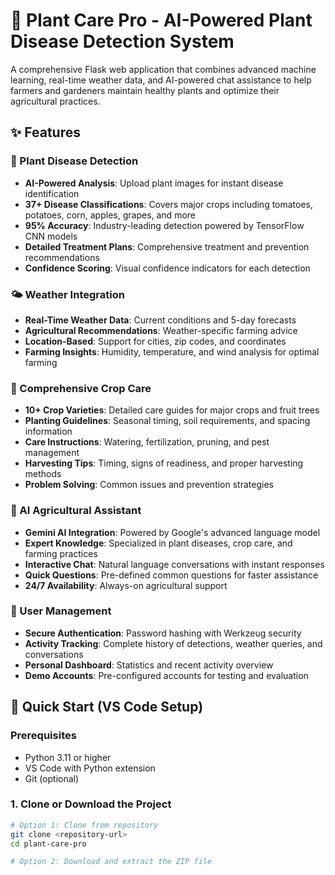 # 🌱 Plant Care Pro - AI-Powered Plant Disease Detection System

A comprehensive Flask web application that combines advanced machine learning, real-time weather data, and AI-powered chat assistance to help farmers and gardeners maintain healthy plants and optimize their agricultural practices.

## ✨ Features

### 🔬 Plant Disease Detection
- **AI-Powered Analysis**: Upload plant images for instant disease identification
- **37+ Disease Classifications**: Covers major crops including tomatoes, potatoes, corn, apples, grapes, and more
- **95% Accuracy**: Industry-leading detection powered by TensorFlow CNN models
- **Detailed Treatment Plans**: Comprehensive treatment and prevention recommendations
- **Confidence Scoring**: Visual confidence indicators for each detection

### 🌤️ Weather Integration
- **Real-Time Weather Data**: Current conditions and 5-day forecasts
- **Agricultural Recommendations**: Weather-specific farming advice
- **Location-Based**: Support for cities, zip codes, and coordinates
- **Farming Insights**: Humidity, temperature, and wind analysis for optimal farming

### 🌾 Comprehensive Crop Care
- **10+ Crop Varieties**: Detailed care guides for major crops and fruit trees
- **Planting Guidelines**: Seasonal timing, soil requirements, and spacing information
- **Care Instructions**: Watering, fertilization, pruning, and pest management
- **Harvesting Tips**: Timing, signs of readiness, and proper harvesting methods
- **Problem Solving**: Common issues and prevention strategies

### 🤖 AI Agricultural Assistant
- **Gemini AI Integration**: Powered by Google's advanced language model
- **Expert Knowledge**: Specialized in plant diseases, crop care, and farming practices
- **Interactive Chat**: Natural language conversations with instant responses
- **Quick Questions**: Pre-defined common questions for faster assistance
- **24/7 Availability**: Always-on agricultural support

### 👤 User Management
- **Secure Authentication**: Password hashing with Werkzeug security
- **Activity Tracking**: Complete history of detections, weather queries, and conversations
- **Personal Dashboard**: Statistics and recent activity overview
- **Demo Accounts**: Pre-configured accounts for testing and evaluation

## 🚀 Quick Start (VS Code Setup)

### Prerequisites
- Python 3.11 or higher
- VS Code with Python extension
- Git (optional)

### 1. Clone or Download the Project
```bash
# Option 1: Clone from repository
git clone <repository-url>
cd plant-care-pro

# Option 2: Download and extract the ZIP file

